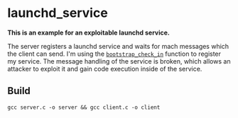 # launchd_service
**This is an example for an exploitable launchd service.**

The server registers a launchd service and waits for mach messages which the client can send.
I'm using the [`bootstrap_check_in`](http://www.manpagez.com/man/3/bootstrap_check_in/) function to register my service.
The message handling of the service is broken, which allows an attacker to exploit it and gain code execution inside of the service.


## Build

`gcc server.c -o server && gcc client.c -o client`
